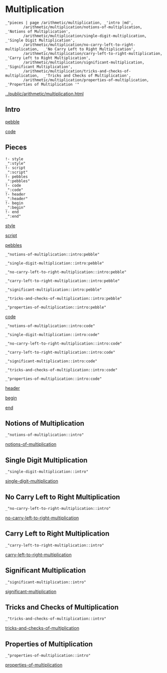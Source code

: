 # Multiplication

    _"pieces | page /arithmetic/multiplication, _'intro |md',
            /arithmetic/multiplication/notions-of-multiplication,  _'Notions of Multiplication',
            /arithmetic/multiplication/single-digit-multiplication,  _'Single Digit Multiplication',
            /arithmetic/multiplication/no-carry-left-to-right-multiplication,  _'No Carry Left to Right Multiplication',
            /arithmetic/multiplication/carry-left-to-right-multiplication,  _'Carry Left to Right Multiplication',
            /arithmetic/multiplication/significant-multiplication,  _'Significant Multiplication',
            /arithmetic/multiplication/tricks-and-checks-of-multiplication,  _'Tricks and Checks of Multiplication',
            /arithmetic/multiplication/properties-of-multiplication,  _'Properties of Multiplication '"

[../public/arithmetic/multiplication.html](# "save:")


## Intro

[pebble]()

[code]()

## Pieces

    !- style
    _":style"
    !- script
    _":script"
    !- pebbles
    _":pebbles"
    !- code
    _":code"
    !- header
    _":header"
    !- begin
    _":begin"
    !- end
    _":end"

[style]() 

[script]()

[pebbles]()

    _"notions-of-multiplication::intro:pebble"

    _"single-digit-multiplication::intro:pebble"

    _"no-carry-left-to-right-multiplication::intro:pebble"

    _"carry-left-to-right-multiplication::intro:pebble"

    _"significant-multiplication::intro:pebble"

    _"tricks-and-checks-of-multiplication::intro:pebble"

    _"properties-of-multiplication::intro:pebble"


[code]()

    _"notions-of-multiplication::intro:code"

    _"single-digit-multiplication::intro:code"

    _"no-carry-left-to-right-multiplication::intro:code"

    _"carry-left-to-right-multiplication::intro:code"

    _"significant-multiplication::intro:code"

    _"tricks-and-checks-of-multiplication::intro:code"

    _"properties-of-multiplication::intro:code"


[header]()

[begin]()

[end]()

## Notions of Multiplication

    _"notions-of-multiplication::intro"


[notions-of-multiplication](pages/arithmetic_multiplication_notions-of-multiplication.md "load:")

## Single Digit Multiplication

    _"single-digit-multiplication::intro"


[single-digit-multiplication](pages/arithmetic_multiplication_single-digit-multiplication.md "load:")

## No Carry Left to Right Multiplication

    _"no-carry-left-to-right-multiplication::intro"


[no-carry-left-to-right-multiplication](pages/arithmetic_multiplication_no-carry-left-to-right-multiplication.md "load:")

## Carry Left to Right Multiplication

    _"carry-left-to-right-multiplication::intro"


[carry-left-to-right-multiplication](pages/arithmetic_multiplication_carry-left-to-right-multiplication.md "load:")

## Significant Multiplication

    _"significant-multiplication::intro"


[significant-multiplication](pages/arithmetic_multiplication_significant-multiplication.md "load:")

## Tricks and Checks of Multiplication

    _"tricks-and-checks-of-multiplication::intro"


[tricks-and-checks-of-multiplication](pages/arithmetic_multiplication_tricks-and-checks-of-multiplication.md "load:")

## Properties of Multiplication 

    _"properties-of-multiplication::intro"


[properties-of-multiplication](pages/arithmetic_multiplication_properties-of-multiplication.md "load:")